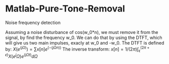 # Matlab-Pure-Tone-Removal
Noise frequency detection

Assuming a noise disturbance of cos(w_0*n), we must remove it from the signal, by find the frequency w_0.
We can do that by using the DTFT, which will give us two main impulses, exacly at w_0 and -w_0.
The DTFT is defined by:
$X(e^(jΩ) )=∑x[n]e^(-(jΩn))$
The inverse transform:
$x[n]=1/(2π) ∫_ϵ ^(2π+ϵ) X(e^jΩ)e^(jΩt) dΩ$
